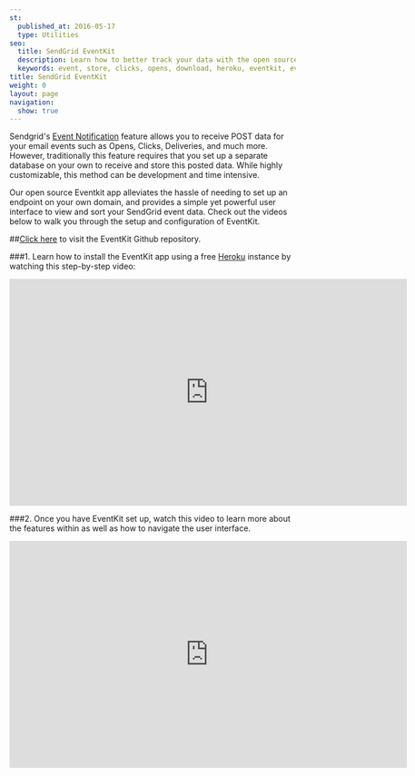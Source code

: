 ```yaml
---
st:
  published_at: 2016-05-17
  type: Utilities
seo:
  title: SendGrid EventKit
  description: Learn how to better track your data with the open source SendGrid EventKit.
  keywords: event, store, clicks, opens, download, heroku, eventkit, event, kit, database, post, activity
title: SendGrid EventKit
weight: 0
layout: page
navigation:
  show: true
---
```


Sendgrid's [Event Notification]({{root_url}}/API_Reference/Webhooks/event.html) feature allows you to receive POST data for your email events such as Opens, Clicks, Deliveries, and much more. However, traditionally this feature requires that you set up a separate database on your own to receive and store this posted data. While highly customizable, this method can be development and time intensive. 

Our open source Eventkit app alleviates the hassle of needing to set up an endpoint on your own domain, and provides a simple yet powerful user interface to view and sort your SendGrid event data. Check out the videos below to walk you through the setup and configuration of EventKit.  

##[Click here](https://github.com/sendgrid/eventkit-rails) to visit the EventKit Github repository.


###1. Learn how to install the EventKit app using a free [Heroku](https://www.heroku.com/) instance by watching this step-by-step video:

<iframe src="https://player.vimeo.com/video/167121552" width="700" height="400" frameborder="0" webkitallowfullscreen mozallowfullscreen allowfullscreen></iframe>


###2. Once you have EventKit set up, watch this video to learn more about the features within as well as how to navigate the user interface. 

<iframe src="https://player.vimeo.com/video/179804115" width="700" height="400" frameborder="0" webkitallowfullscreen mozallowfullscreen allowfullscreen></iframe>

